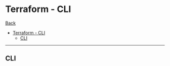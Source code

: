 # Terraform - CLI

[Back](../index.md)

- [Terraform - CLI](#terraform---cli)
  - [CLI](#cli)

---

## CLI

